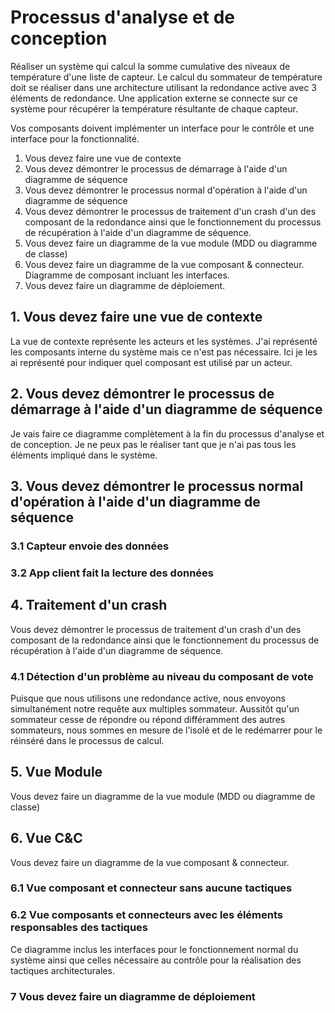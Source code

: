 # Processus d'analyse et de conception
Réaliser un système qui calcul la somme cumulative des niveaux de température d'une liste de capteur. Le calcul du sommateur de température doit se réaliser dans une architecture utilisant la redondance active avec 3 éléments de redondance. Une application externe se connecte sur ce système pour récupérer la température résultante de chaque capteur.

Vos composants doivent implémenter un interface pour le contrôle et une interface pour la fonctionnalité.

1. Vous devez faire une vue de contexte
2. Vous devez démontrer le processus de démarrage à l'aide d'un diagramme de séquence
3. Vous devez démontrer le processus normal d'opération à l'aide d'un diagramme de séquence
4. Vous devez démontrer le processus de traitement d'un crash d'un des composant de la redondance ainsi que le fonctionnement du processus de récupération à l'aide d'un diagramme de séquence.
5. Vous devez faire un diagramme de la vue module (MDD ou diagramme de classe)
6. Vous devez faire un diagramme de la vue composant & connecteur. Diagramme de composant incluant les interfaces.
7. Vous devez faire un diagramme de déploiement.

## 1. Vous devez faire une vue de contexte

La vue de contexte représente les acteurs et les systèmes.  J'ai représenté les composants interne du système mais ce n'est pas nécessaire.  Ici je les ai représenté pour indiquer quel composant est utilisé par un acteur.


## 2. Vous devez démontrer le processus de démarrage à l'aide d'un diagramme de séquence
Je vais faire ce diagramme complètement à la fin du processus d'analyse et de conception. Je ne peux pas le réaliser tant que je n'ai pas tous les éléments impliqué dans le système.


## 3. Vous devez démontrer le processus normal d'opération à l'aide d'un diagramme de séquence
### 3.1 Capteur envoie des données

### 3.2 App client fait la lecture des données


## 4. Traitement d'un crash
Vous devez démontrer le processus de traitement d'un crash d'un des composant de la redondance ainsi que le fonctionnement du processus de récupération à l'aide d'un diagramme de séquence.

### 4.1 Détection d'un problème au niveau du composant de vote
Puisque que nous utilisons une redondance active, nous envoyons simultanément notre requête aux multiples sommateur. Aussitôt qu'un sommateur cesse de répondre ou répond différamment des autres sommateurs, nous sommes en mesure de l'isolé et de le redémarrer pour le réinséré dans le processus de calcul.


## 5. Vue Module
Vous devez faire un diagramme de la vue module (MDD ou diagramme de classe)


## 6. Vue C&C
Vous devez faire un diagramme de la vue composant & connecteur. 

### 6.1 Vue composant et connecteur sans aucune tactiques


### 6.2 Vue composants et connecteurs avec les éléments responsables des tactiques
Ce diagramme inclus les interfaces pour le fonctionnement normal du système ainsi que celles nécessaire au contrôle pour la réalisation des tactiques architecturales.


### 7 Vous devez faire un diagramme de déploiement

